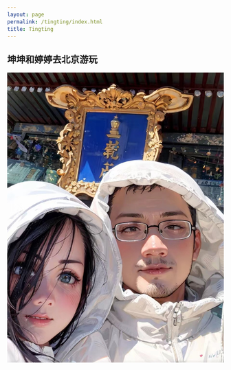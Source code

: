 ```yaml
---
layout: page
permalink: /tingting/index.html
title: Tingting
---
```


## 坤坤和婷婷去北京游玩

<img src="/images/kktt1.jpg">





<br>
